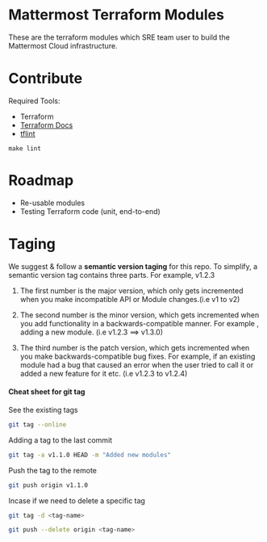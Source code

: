 # Mattermost Terraform Modules

These are the terraform modules which SRE team user to build the Mattermost Cloud infrastructure.

# Contribute

Required Tools:
- Terraform
- [Terraform Docs](https://github.com/terraform-docs/terraform-docs)
- [tflint](https://github.com/terraform-linters/tflint)

```
make lint
```

# Roadmap

- Re-usable modules
- Testing Terraform code (unit, end-to-end)

# Taging 

We suggest & follow a **semantic version taging** for this repo. To simplify, a semantic version tag contains three parts. For example, v1.2.3

1. The first number is the major version, which only gets incremented when you make incompatible API or Module changes.(i.e v1 to v2)

2. The second number is the minor version, which gets incremented when you add functionality in a backwards-compatible manner. For example , adding a new module. (i.e v1.2.3 ==> v1.3.0)

3. The third number is the patch version, which gets incremented when you make backwards-compatible bug fixes. For example, if an existing module had a bug that caused an error when the user tried to call it or added a new feature for it etc. (i.e v1.2.3 to v1.2.4)

#### Cheat sheet for git tag 
See the existing tags 
```bash
git tag --online
```
Adding a tag to the last commit 
```bash
git tag -a v1.1.0 HEAD -m "Added new modules"
```

Push the tag to the remote
```bash
git push origin v1.1.0
```

Incase if we need to delete a specific tag

```bash
git tag -d <tag-name>

git push --delete origin <tag-name>
```
